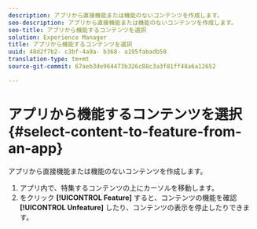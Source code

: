 ```yaml
---
description: アプリから直接機能または機能のないコンテンツを作成します。
seo-description: アプリから直接機能または機能のないコンテンツを作成します。
seo-title: アプリから機能するコンテンツを選択
solution: Experience Manager
title: アプリから機能するコンテンツを選択
uuid: 48d2f7b2- c3bf-4a9a- b368- a195fabadb50
translation-type: tm+mt
source-git-commit: 67aeb3de964473b326c88c3a3f81ff48a6a12652

---
```



# アプリから機能するコンテンツを選択{#select-content-to-feature-from-an-app}

アプリから直接機能または機能のないコンテンツを作成します。

1. アプリ内で、特集するコンテンツの上にカーソルを移動します。
1. をクリック **[!UICONTROL Feature]** すると、コンテンツの機能を確認 **[!UICONTROL Unfeature]** したり、コンテンツの表示を停止したりできます。
